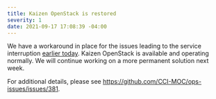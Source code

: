 ```yaml
---
title: Kaizen OpenStack is restored
severity: 1
date: 2021-09-17 17:08:39 -04:00
---
```


We have a workaround in place for the issues leading to the service
interruption [earlier today][].  Kaizen OpenStack is available and
operating normally.  We will continue working on a more
permanent solution next week.

For additional details, please see
<https://github.com/CCI-MOC/ops-issues/issues/381>.

[earlier today]: https://status.massopen.cloud/2021-09-17-kaizen-openstack-offline/
